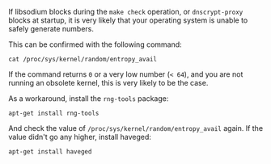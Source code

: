 If libsodium blocks during the `make check` operation, or `dnscrypt-proxy` blocks at startup, it is very likely that your operating system is unable to safely generate numbers.

This can be confirmed with the following command:

```
cat /proc/sys/kernel/random/entropy_avail
```

If the command returns `0` or a very low number (`< 64`), and you are not running an obsolete kernel, this is very likely to be the case.

As a workaround, install the `rng-tools` package:

```
apt-get install rng-tools
```

And check the value of `/proc/sys/kernel/random/entropy_avail` again. If the value didn't go any higher, install haveged:

```
apt-get install haveged
```